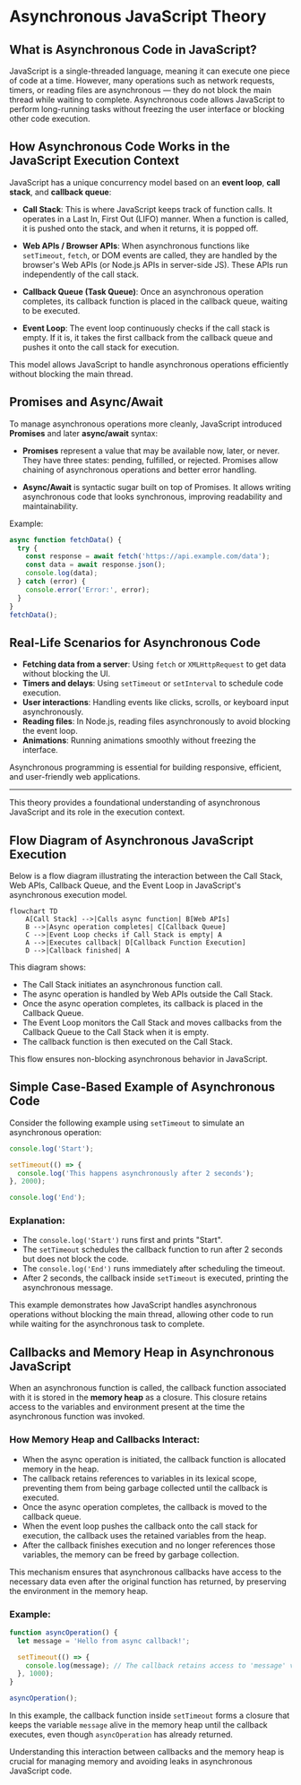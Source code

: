 # Asynchronous JavaScript Theory

## What is Asynchronous Code in JavaScript?

JavaScript is a single-threaded language, meaning it can execute one piece of code at a time. However, many operations such as network requests, timers, or reading files are asynchronous — they do not block the main thread while waiting to complete. Asynchronous code allows JavaScript to perform long-running tasks without freezing the user interface or blocking other code execution.

## How Asynchronous Code Works in the JavaScript Execution Context

JavaScript has a unique concurrency model based on an **event loop**, **call stack**, and **callback queue**:

- **Call Stack**: This is where JavaScript keeps track of function calls. It operates in a Last In, First Out (LIFO) manner. When a function is called, it is pushed onto the stack, and when it returns, it is popped off.

- **Web APIs / Browser APIs**: When asynchronous functions like `setTimeout`, `fetch`, or DOM events are called, they are handled by the browser's Web APIs (or Node.js APIs in server-side JS). These APIs run independently of the call stack.

- **Callback Queue (Task Queue)**: Once an asynchronous operation completes, its callback function is placed in the callback queue, waiting to be executed.

- **Event Loop**: The event loop continuously checks if the call stack is empty. If it is, it takes the first callback from the callback queue and pushes it onto the call stack for execution.

This model allows JavaScript to handle asynchronous operations efficiently without blocking the main thread.

## Promises and Async/Await

To manage asynchronous operations more cleanly, JavaScript introduced **Promises** and later **async/await** syntax:

- **Promises** represent a value that may be available now, later, or never. They have three states: pending, fulfilled, or rejected. Promises allow chaining of asynchronous operations and better error handling.

- **Async/Await** is syntactic sugar built on top of Promises. It allows writing asynchronous code that looks synchronous, improving readability and maintainability.

Example:

```javascript
async function fetchData() {
  try {
    const response = await fetch('https://api.example.com/data');
    const data = await response.json();
    console.log(data);
  } catch (error) {
    console.error('Error:', error);
  }
}
fetchData();
```

## Real-Life Scenarios for Asynchronous Code

- **Fetching data from a server**: Using `fetch` or `XMLHttpRequest` to get data without blocking the UI.
- **Timers and delays**: Using `setTimeout` or `setInterval` to schedule code execution.
- **User interactions**: Handling events like clicks, scrolls, or keyboard input asynchronously.
- **Reading files**: In Node.js, reading files asynchronously to avoid blocking the event loop.
- **Animations**: Running animations smoothly without freezing the interface.

Asynchronous programming is essential for building responsive, efficient, and user-friendly web applications.

---

This theory provides a foundational understanding of asynchronous JavaScript and its role in the execution context.

## Flow Diagram of Asynchronous JavaScript Execution

Below is a flow diagram illustrating the interaction between the Call Stack, Web APIs, Callback Queue, and the Event Loop in JavaScript's asynchronous execution model.

```mermaid
flowchart TD
    A[Call Stack] -->|Calls async function| B[Web APIs]
    B -->|Async operation completes| C[Callback Queue]
    C -->|Event Loop checks if Call Stack is empty| A
    A -->|Executes callback| D[Callback Function Execution]
    D -->|Callback finished| A
```

This diagram shows:
- The Call Stack initiates an asynchronous function call.
- The async operation is handled by Web APIs outside the Call Stack.
- Once the async operation completes, its callback is placed in the Callback Queue.
- The Event Loop monitors the Call Stack and moves callbacks from the Callback Queue to the Call Stack when it is empty.
- The callback function is then executed on the Call Stack.

This flow ensures non-blocking asynchronous behavior in JavaScript.

## Simple Case-Based Example of Asynchronous Code

Consider the following example using `setTimeout` to simulate an asynchronous operation:

```javascript
console.log('Start');

setTimeout(() => {
  console.log('This happens asynchronously after 2 seconds');
}, 2000);

console.log('End');
```

### Explanation:
- The `console.log('Start')` runs first and prints "Start".
- The `setTimeout` schedules the callback function to run after 2 seconds but does not block the code.
- The `console.log('End')` runs immediately after scheduling the timeout.
- After 2 seconds, the callback inside `setTimeout` is executed, printing the asynchronous message.

This example demonstrates how JavaScript handles asynchronous operations without blocking the main thread, allowing other code to run while waiting for the asynchronous task to complete.

## Callbacks and Memory Heap in Asynchronous JavaScript

When an asynchronous function is called, the callback function associated with it is stored in the **memory heap** as a closure. This closure retains access to the variables and environment present at the time the asynchronous function was invoked.

### How Memory Heap and Callbacks Interact:

- When the async operation is initiated, the callback function is allocated memory in the heap.
- The callback retains references to variables in its lexical scope, preventing them from being garbage collected until the callback is executed.
- Once the async operation completes, the callback is moved to the callback queue.
- When the event loop pushes the callback onto the call stack for execution, the callback uses the retained variables from the heap.
- After the callback finishes execution and no longer references those variables, the memory can be freed by garbage collection.

This mechanism ensures that asynchronous callbacks have access to the necessary data even after the original function has returned, by preserving the environment in the memory heap.

### Example:

```javascript
function asyncOperation() {
  let message = 'Hello from async callback!';

  setTimeout(() => {
    console.log(message); // The callback retains access to 'message' via closure in the heap
  }, 1000);
}

asyncOperation();
```

In this example, the callback function inside `setTimeout` forms a closure that keeps the variable `message` alive in the memory heap until the callback executes, even though `asyncOperation` has already returned.

Understanding this interaction between callbacks and the memory heap is crucial for managing memory and avoiding leaks in asynchronous JavaScript code.

